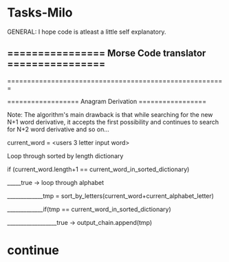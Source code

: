 # Tasks-Milo

GENERAL:
I hope code is atleast a little self explanatory.

================ Morse Code translator ================
-
=======================================================

================== Anagram Derivation =================

Note:
The algorithm's main drawback is that while searching for the new N+1 word derivative, it accepts the first possibility and continues to search for N+2 word derivative and so on...



current_word = <users 3 letter input word>

Loop through sorted by length dictionary

if (current_word.length+1 == current_word_in_sorted_dictionary)

_____true -> loop through alphabet
      
_____________tmp = sort_by_letters(current_word+current_alphabet_letter)
              
_____________if(tmp == current_word_in_sorted_dictionary)
              
__________________true -> output_chain.append(tmp)

continue 
=======================================================
